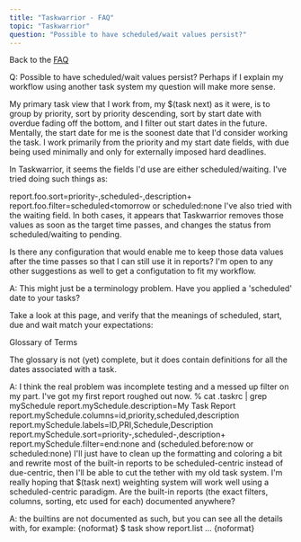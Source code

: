 ```yaml
---
title: "Taskwarrior - FAQ"
topic: "Taskwarrior"
question: "Possible to have scheduled/wait values persist?"
---
```


Back to the [FAQ](/support/faq)

Q: Possible to have scheduled/wait values persist?
Perhaps if I explain my workflow using another task system my question will make more sense.

My primary task view that I work from, my $(task next) as it were, is to group by priority, sort by priority descending, sort by start date with overdue fading off the bottom, and I filter out start dates in the future. Mentally, the start date for me is the soonest date that I'd consider working the task. I work primarily from the priority and my start date fields, with due being used minimally and only for externally imposed hard deadlines.

In Taskwarrior, it seems the fields I'd use are either scheduled/waiting. I've tried doing such things as:

report.foo.sort=priority-,scheduled-,description+
report.foo.filter=scheduled<tomorrow or scheduled:none
I've also tried with the waiting field. In both cases, it appears that Taskwarrior removes those values as soon as the target time passes, and changes the status from scheduled/waiting to pending.

Is there any configuration that would enable me to keep those data values after the time passes so that I can still use it in reports? I'm open to any other suggestions as well to get a configutation to fit my workflow.

A: This might just be a terminology problem.
Have you applied a 'scheduled' date to your tasks?

Take a look at this page, and verify that the meanings of scheduled, start, due and wait match your expectations:

Glossary of Terms

The glossary is not (yet) complete, but it does contain definitions for all the dates associated with a task.

A: I think the real problem was incomplete testing and a messed up filter on my part. I've got my first report roughed out now. % cat .taskrc | grep mySchedule report.mySchedule.description=My Task Report report.mySchedule.columns=id,priority,scheduled,description report.mySchedule.labels=ID,PRI,Schedule,Description report.mySchedule.sort=priority-,scheduled-,description+ report.mySchedule.filter=end:none and (scheduled.before:now or scheduled:none) I'll just have to clean up the formatting and coloring a bit and rewrite most of the built-in reports to be scheduled-centric instead of due-centric, then I'll be able to cut the tether with my old task system. I'm really hoping that $(task next) weighting system will work well using a scheduled-centric paradigm. Are the built-in reports (the exact filters, columns, sorting, etc used for each) documented anywhere?

A: the builtins are not documented as such, but you can see all the details with, for example: {noformat} $ task show report.list ... {noformat}

